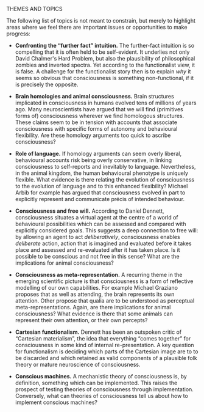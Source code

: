THEMES AND TOPICS

The following list of topics is not meant to constrain, but merely to
highlight areas where we feel there are important issues or opportunities to
make progress:

* **Confronting the &ldquo;further fact&rdquo; intuition.** The further-fact
  intuition is so compelling that it is often held to be self-evident. It
  underlies not only David Chalmer's Hard Problem, but also the plausibility
  of philosophical zombies and inverted spectra. Yet according to the
  functionalist view, it is false. A challenge for the functionalist story
  then is to explain _why_ it seems so obvious that consciousness is something
  non-functional, if it is precisely the opposite.
 
* **Brain homologies and animal consciousness.** Brain structures implicated
  in consciousness in humans evolved tens of millions of years ago. Many
  neuroscientists have argued that we will find (primitives forms of)
  consciousness wherever we find homologous structures. These claims seem to
  be in tension with accounts that associate consciousness with specific forms
  of autonomy and behavioural flexibility. Are these homology arguments too
  quick to ascribe consciousness?

* **Role of language.** If homology arguments can seem overly liberal,
  behavioural accounts risk being overly conservative, in linking
  consciousness to self-reports and inevitably to language. Nevertheless, in
  the animal kingdom, the human behavioural phenotype is uniquely flexible.
  What evidence is there relating the evolution of consciousness to the
  evolution of language and to this enhanced flexibility? Michael Arbib for
  example has argued that consciousness evolved in part to explicitly
  represent and communicate précis of intended behaviour.

* **Consciousness and free will.** According to Daniel Dennett, consciousness
  situates a virtual agent at the centre of a world of behavioural
  possibilities which can be assessed and compared with explicitly considered
  goals. This suggests a deep connection to free will: by allowing an agent to
  act _deliberatively_, consciousness enables _deliberate_ action, action that
  is imagined and evaluated before it takes place and assessed and
  re-evaluated after it has taken place. Is it possible to be conscious and
  not free in this sense? What are the implications for animal consciousness?

* **Consciousness as meta-representation.** A recurring theme in the emerging
  scientific picture is that consciousness is a form of reflective modelling
  of our own capabilities. For example Michael Graziano proposes that as well
  as attending, the brain represents its own attention. Other propose that
  qualia are to be understood as perceptual meta-representations. Again, are
  there implications for animal consciousness? What evidence is there that
  some animals can represent their own attention, or their own percepts?

* **Cartesian functionalism.** Dennett has been an outspoken critic of
  &ldquo;Cartesian materialism&rdquo;, the idea that everything &ldquo;comes
  together&rdquo; for consciousness in some kind of internal re-presentation.
  A key question for functionalism is deciding which parts of the Cartesian
  image are to to be discarded and which retained as valid components of a
  plausible folk theory or mature neuroscience of consciousness.

* **Conscious machines.** A mechanistic theory of consciousness is, by
  definition, something which can be implemented. This raises the prospect of
  testing theories of consciousness through implementation. Conversely, what
  can theories of consciousness tell us about how to implement conscious
  machines?
